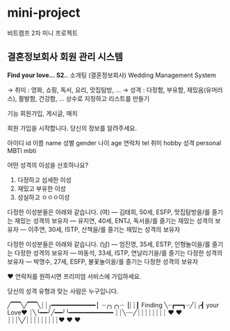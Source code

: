 # mini-project
비트캠프 2차 미니 프로젝트


## 결혼정보회사 회원 관리 시스템

**Find your love... S2..**
소개팅 (결혼정보회사) Wedding Management System 

→ 취미 : 영화, 쇼핑, 독서, 요리, 맛집탐방, ...
→ 성격 : 다정함, 부유함, 재밌음(유머러스), 활발함, 건강함, ... 
상수로 지정하고 리스트를 만들기

기능
회원가입, 게시글, 매치

회원 가입을 시작합니다.
당신의 정보를 알려주세요.

아이디 id
이름 name
성별 gender
나이 age
연락처 tel
취미 hobby
성격 personal
MBTI mbti

어떤 성격의 이성을 선호하나요?
1. 다정하고 섬세한 이성
2. 재밌고 부유한 이성 
3. 성실하고 ㅇㅇㅇ이성

다정한 이성분들은 아래와 같습니다. (여)
— 김태희, 50세, ESFP, 맛집탐방을/를 즐기는 재밌는 성격의 보유자
— 유지연, 40세, ENTJ, 독서을/를 즐기는 재밌는 성격의 보유자
— 이주연, 30세, ISTP, 산책을/를 즐기는 재밌는 성격의 보유자 

다정한 이성분들은 아래와 같습니다.  (남)
— 엄진영, 35세, ESTP, 인형놀이을/를 즐기는 다정한 성격의 보유자
— 마동석, 33세, ISTP, 연날리기을/를 즐기는 다정한 성격의 보유자
— 박명수, 27세, ESFP, 불꽃놀이을/를 즐기는 다정한 성격의 보유자 

❤️ 연락처를 원하시면 프리미엄 서비스에 가입하세요.

당신의 성격 유형과 맞는 사람은 누구입니다.


╱▔▔╲╱▔▔╲┊┊╭━━━━━━━━━━━━
▏┈╭╮╭╮┈▕┊┊┃ Finding
╲┈┏━━┓┈╱┊╭┫ your Love♥
┊╲╰━━╯╱━━╯╰━━━━━━━━━━━━
┊┊╲┈┈╱┊┊┊┊┊┊┊┊  ♥    ♥
┊┊┊╲╱┊┊┊┊┊┊┊┊┊♥    ♥   ♥
